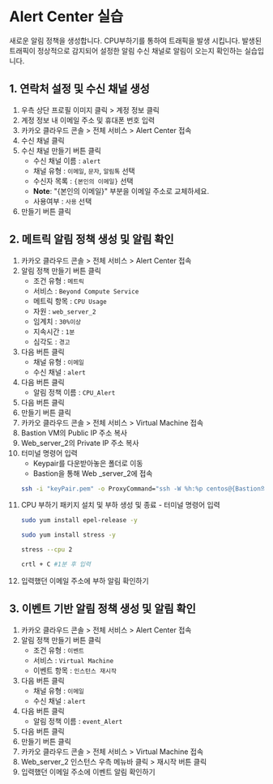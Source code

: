 # Alert Center 실습

새로운 알림 정책을 생성합니다. CPU부하기를 통하여 트래픽을 발생 시킵니다. 
발생된 트래픽이 정상적으로 감지되어 설정한 알림 수신 채널로 알림이 오는지 확인하는 실습입니다.

## 1. 연락처 설정 및 수신 채널 생성


1. 우측 상단 프로필 이미지 클릭 > 계정 정보 클릭
2. 계정 정보 내 이메일 주소 및 휴대폰 번호 입력
3. 카카오 클라우드 콘솔 > 전체 서비스 > Alert Center 접속
4. 수신 채널 클릭
5. 수신 채널 만들기 버튼 클릭
    - 수신 채널 이름 : `alert`
    - 채널 유형 : `이메일`, `문자`, `알림톡` 선택
    - 수신자 목록 : `{본인의 이메일}` 선택
    - **Note**: "{본인의 이메일}" 부분을 이메일 주소로 교체하세요.
    - 사용여부 : `사용` 선택
6. 만들기 버튼 클릭

## 2. 메트릭 알림 정책 생성 및 알림 확인
1. 카카오 클라우드 콘솔 > 전체 서비스 > Alert Center 접속
2. 알림 정책 만들기 버튼 클릭
    - 조건 유형 : `메트릭`
    - 서비스 : `Beyond Compute Service`
    - 메트릭 항목 : `CPU Usage`
    - 자원 : `web_server_2`
    - 임계치 : `30%이상`
    - 지속시간 : `1분`
    - 심각도 : `경고`
3. 다음 버튼 클릭
    - 채널 유형 : `이메일`
    - 수신 채널 : `alert`
4. 다음 버튼 클릭
    - 알림 정책 이름 : `CPU_Alert`
5. 다음 버튼 클릭 
6. 만들기 버튼 클릭
7. 카카오 클라우드 콘솔 > 전체 서비스 > Virtual Machine 접속
8. Bastion VM의 Public IP 주소 복사
9. Web_server_2의 Private IP 주소 복사
10. 터미널 명령어 입력
    - Keypair를 다운받아놓은 폴더로 이동
    - Bastion을 통해 Web _server_2에 접속
    ```bash
    ssh -i "keyPair.pem" -o ProxyCommand="ssh -W %h:%p centos@{Bastion의 public IP} -i keyPair.pem" centos@{web_server_2의 private IP}
    ```
11. CPU 부하기 패키지 설치 및 부하 생성 및 종료 - 터미널 명령어 입력
    ```bash
    sudo yum install epel-release -y
    ```
    ```bash
    sudo yum install stress -y
    ```
    ```bash
    stress --cpu 2
    ```
    ```bash 
    crtl + C #1분 후 입력
    ```
12. 입력했던 이메일 주소에 부하 알림 확인하기

## 3. 이벤트 기반 알림 정책 생성 및 알림 확인


1. 카카오 클라우드 콘솔 > 전체 서비스 > Alert Center 접속
2. 알림 정책 만들기 버튼 클릭
    - 조건 유형 : `이벤트`
    - 서비스 : `Virtual Machine`
    - 이벤트 항목 : `인스턴스 재시작`
3. 다음 버튼 클릭
    - 채널 유형 : `이메일`
    - 수신 채널 : `alert`
4. 다음 버튼 클릭
    - 알림 정책 이름 : `event_Alert`
5. 다음 버튼 클릭
6. 만들기 버튼 클릭
7. 카카오 클라우드 콘솔 > 전체 서비스 > Virtual Machine 접속
8. Web_server_2 인스턴스 우측 메뉴바 클릭 > 재시작 버튼 클릭
9. 입력했던 이메일 주소에 이벤트 알림 확인하기

